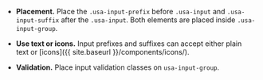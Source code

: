 - **Placement.** Place the `.usa-input-prefix` before `.usa-input` and `.usa-input-suffix` after the `.usa-input`. Both elements are placed inside `.usa-input-group`.

- **Use text or icons.** Input prefixes and suffixes can accept either plain text or [icons]({{ site.baseurl }}/components/icons/).

- **Validation.** Place input validation classes on `usa-input-group`.
